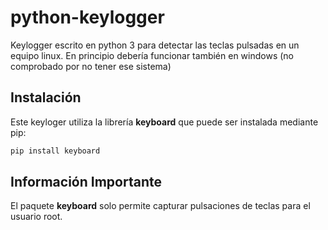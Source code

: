 # python-keylogger

Keylogger escrito en python 3 para detectar las teclas pulsadas en un equipo linux. En principio debería funcionar también en windows (no comprobado por no tener ese sistema)

## Instalación

Este keyloger utiliza la librería **keyboard** que puede ser instalada mediante pip:

```bash
pip install keyboard
```

## Información Importante

El paquete **keyboard** solo permite capturar pulsaciones de teclas para el usuario root.